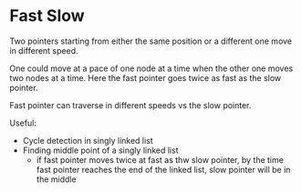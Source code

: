 # Fast Slow

Two pointers starting from either the same position or a different one move in
different speed.

One could move at a pace of one node at a time when the other one moves two
nodes at a time. Here the fast pointer goes twice as fast as the slow pointer.

Fast pointer can traverse in different speeds vs the slow pointer.

Useful:

- Cycle detection in singly linked list
- Finding middle point of a singly linked list
    - if fast pointer moves twice at fast as thw slow pointer, by the time fast
      pointer reaches the end of the linked list, slow pointer will be in the middle